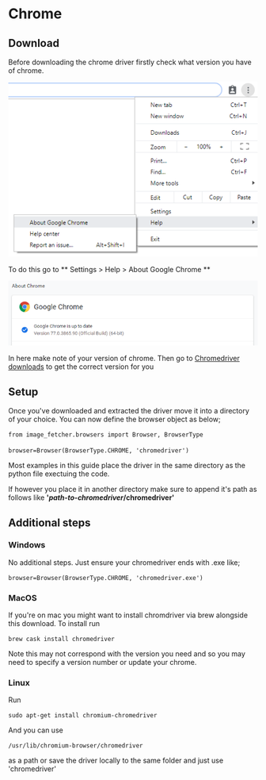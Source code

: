 # Chrome

## Download
Before downloading the chrome driver firstly check what version you have of chrome.

![alt text](https://github.com/BenAAndrew/Python-Image-Fetcher/raw/master/docs/images/chrome-about.PNG "Chrome about")

To do this go to ** Settings > Help > About Google Chrome **

![alt text](https://github.com/BenAAndrew/Python-Image-Fetcher/raw/master/docs/images/chrome-version.PNG "Chrome version")

In here make note of your version of chrome. Then go to 
[Chromedriver downloads](https://chromedriver.chromium.org/downloads "Chromedriver downloads") to get the correct version for you

## Setup
Once you've downloaded and extracted the driver move it into a directory of your choice. You can now define the browser object as below;
```
from image_fetcher.browsers import Browser, BrowserType

browser=Browser(BrowserType.CHROME, 'chromedriver')
```

Most examples in this guide place the driver in the same directory as the python file exectuing the code. 

If however you place it in another directory make sure to append it's path as follows like **'_path-to-chromedriver_/chromedriver'**

## Additional steps

### Windows
No additional steps. Just ensure your chromedriver ends with .exe like;
```
browser=Browser(BrowserType.CHROME, 'chromedriver.exe')
```

### MacOS
If you're on mac you might want to install chromdriver via brew alongside this download.
To install run
```
brew cask install chromedriver
```

Note this may not correspond with the version you need and so you may need to specify a version 
number or update your chrome.

### Linux
Run
```
sudo apt-get install chromium-chromedriver
```

And you can use 
```
/usr/lib/chromium-browser/chromedriver
```
as a path or save the driver locally to the same folder and just use 'chromedriver'
